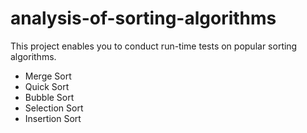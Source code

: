 # analysis-of-sorting-algorithms
This project enables you to conduct run-time tests on popular sorting algorithms.

<ul>
  <li>Merge Sort</li>
  <li>Quick Sort</li>
  <li>Bubble Sort</li>
  <li>Selection Sort</li>
  <li>Insertion Sort</li>
</ul>
